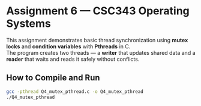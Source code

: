 # Assignment 6 — CSC343 Operating Systems

This assignment demonstrates basic thread synchronization using **mutex locks** and **condition variables** with **Pthreads** in C.  
The program creates two threads — a **writer** that updates shared data and a **reader** that waits and reads it safely without conflicts.

## How to Compile and Run
```bash
gcc -pthread Q4_mutex_pthread.c -o Q4_mutex_pthread
./Q4_mutex_pthread
